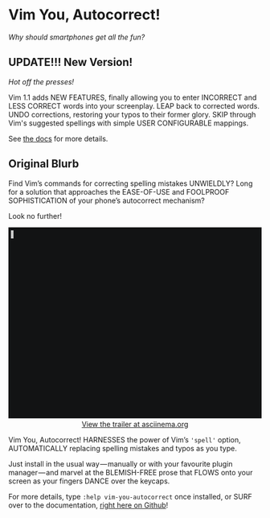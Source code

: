# Vim You, Autocorrect!

*Why should smartphones get all the fun?*

## UPDATE!!! New Version!

*Hot off the presses!*

Vim 1.1 adds NEW FEATURES, finally allowing you to enter INCORRECT and LESS CORRECT words into your screenplay. LEAP back to corrected words. UNDO corrections, restoring your typos to their former glory. SKIP through Vim's suggested spellings with simple USER CONFIGURABLE mappings.

See [the docs](https://github.com/sedm0784/vim-you-autocorrect/blob/71652ae0ea5cfc9bf8668da6e090b04476f51f4b/doc/vim-you-autocorrect.txt#L81) for more details.

## Original Blurb

Find Vim&rsquo;s commands for correcting spelling mistakes UNWIELDLY? Long for a
solution that approaches the EASE-OF-USE and FOOLPROOF SOPHISTICATION of your
phone&rsquo;s autocorrect mechanism?

Look no further!

<p align="center">
  <a href="https://asciinema.org/a/175142">
    <img src="https://github.com/sedm0784/vim-you-autocorrect/raw/master/trailer/vim-you-autocorrect.gif" alt="" title="Vim You, Autocorrect! Teaser Trailer" width=619 height=380/><br />
    View the trailer at asciinema.org
  </a>
</p>

Vim You, Autocorrect! HARNESSES the power of Vim&rsquo;s `'spell'` option,
AUTOMATICALLY replacing spelling mistakes and typos as you type.

Just install in the usual way&#8202;&mdash;&#8202;manually or with your
favourite plugin manager&#8202;&mdash;&#8202;and marvel at the BLEMISH-FREE
prose that FLOWS onto your screen as your fingers DANCE over the keycaps.

For more details, type `:help vim-you-autocorrect` once installed, or SURF
over to the documentation, [right here on
Github](https://github.com/sedm0784/vim-you-autocorrect/blob/master/doc/vim-you-autocorrect.txt)!
